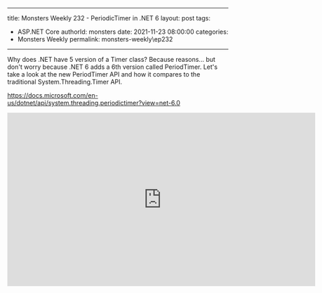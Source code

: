 
---
title: Monsters Weekly 232 -  PeriodicTimer in .NET 6
layout: post
tags: 
  - ASP.NET Core
authorId: monsters
date: 2021-11-23 08:00:00
categories:
  - Monsters Weekly
permalink: monsters-weekly\ep232
---

Why does .NET have 5 version of a Timer class? Because reasons... but don't worry because .NET 6 adds a 6th version called PeriodTimer. Let's take a look at the new PeriodTimer API and how it compares to the traditional System.Threading.Timer API.

https://docs.microsoft.com/en-us/dotnet/api/system.threading.periodictimer?view=net-6.0

<iframe width="702" height="395" src="https://www.youtube.com/embed/Cu3iDjuxuTw" frameborder="0" allow="accelerometer; autoplay; encrypted-media; gyroscope; picture-in-picture" allowfullscreen></iframe>
